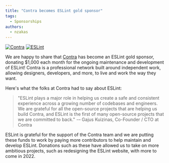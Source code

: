 ```yaml
---
title: "Contra becomes ESLint gold sponsor"
tags:
  - Sponsorships
authors:
  - nzakas
---
```


<p class="text-center">
    <a href="https://contra.com" title="Nx" rel="noopener nofollow" target="_blank"><img class="lazyload" width="170" data-src="/assets/img/logos/contra.jpg" alt="Contra" src="/assets/img/logos/contra.jpg"></a>
    <a href="https://eslint.org/" title="ESLint" target="_blank"><img class="lazyload" width="200" data-src="/assets/img/logo.svg" alt="ESLint" src="/assets/img/logo.svg"></a>
</p>

We are happy to share that [Contra](https://nx.dev/) has become an ESLint gold sponsor, donating $1,000 each month for the ongoing maintenance and development of ESLint! Contra is a professional network built around independent work, allowing designers, developers, and more, to live and work the way they want.

Here's what the folks at Contra had to say about ESLint:

> "ESLint plays a major role in helping us create a safe and consistent experience across a growing number of codebases and engineers. We are grateful for all the open-source projects that are helping us build Contra, and ESLint is the first of many open-source projects that we are committed to back."
> -– Gajus Kuizinas, Co-Founder / CTO at Contra

ESLint is grateful for the support of the Contra team and we are putting these funds to work by paying more contributors to help maintain and develop ESLint. Donations such as these have allowed us to take on more ambitious projects, such as redesigning the ESLint website, with more to come in 2022.

